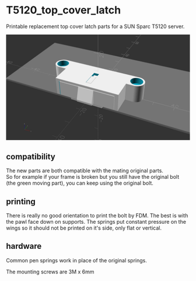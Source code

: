 # T5120_top_cover_latch

Printable replacement top cover latch parts for a SUN Sparc T5120 server.

![](T5120_top_cover_latch.png)


## compatibility
The new parts are both compatible with the mating original parts.  
So for example if your frame is broken but you still have the original bolt (the green moving part), you can keep using the original bolt.

## printing
There is really no good orientation to print the bolt by FDM. The best is with the pawl face down on supports.
The springs put constant pressure on the wings so it should not be printed on it's side, only flat or vertical.

## hardware
Common pen springs work in place of the original springs.

The mounting screws are 3M x 6mm
